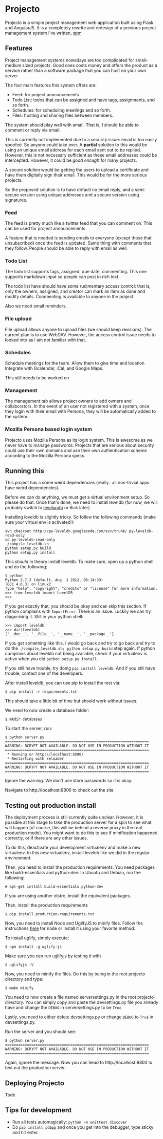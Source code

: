 Projecto
========

Projecto is a simple project management web application built using Flask and
AngularJS. It is a completely rewrite and redesign of a previous project
management system I've written, [spm](https://github.com/shuhaowu/spm)

Features
--------

Project management systems nowadays are too complicated for small-medium sized
projects. Good ones costs money and offers the product as a service rather than
a software package that you can host on your own server.

The four main features this system offers are:

 - Feed: for project announcements
 - Todo List: todos that can be assigned and have tags, assignments, and so forth.
 - Schedules: for scheduling meetings and so forth.
 - Files: hosting and sharing files between members.

The system should play well with email. That is, I should be able to comment or
reply via email.

This is currently not implemented due to a security issue: email is too easily
spoofed. So anyone could take over. A **partial** solution to this would be
using an unique email address for each email sent out to be replied. However,
this is not necessary sufficient as these email addresses could be intercepted.
However, it could be *good enough* for many projects.

A secure solution would be getting the users to upload a certificate and have
them digitally sign their email. This would be for the more serious projects.

So the proposed solution is to have default no email reply, and a semi secure
version using unique addresses and a secure version using signatures.

### Feed ###

The feed is pretty much like a twitter feed that you can comment on. This can
be used for project announcements.

A feature that is needed is sending emails to everyone (except those that
unsubscribed) once the feed is updated. Same thing with comments that they
follow. People should be able to reply with email as well.

### Todo List ###

The todo list supports tags, assigned, due date, commenting. This one supports
markdown input so people can post in rich text.

The todo list have should have some rudimentary access control: that is, only
the owners, assigned, and creator can mark an item as done and modify details.
Commenting is available to anyone in the project.

Also we need email reminders.

### File upload ###

File upload allows anyone to upload files (we should keep revisions). The
current plan is to use WebDAV. However, the access control issue needs to
looked into as I am not familiar with that.

### Schedules ###

Schedule meetings for the team. Allow them to give time and location. Integrate
with Gcalendar, iCal, and Google Maps.

This still needs to be worked on

### Management ###

The management tab allows project owners to add owners and collaborators. In the
event of an user not registered with a system, once they login with their email
with Persona, they will be automatically added to the system..

### Mozilla Persona based login system ###

Projecto uses Mozilla Persona as its login system. This is awesome as we never
have to manage passwords. Projects that are serious about security could use
their own domains and use their own authentication scheme according to the
Mozilla Persona specs.

Running this
------------

This project has a some weird dependencies (really.. all non-trivial apps have
weird dependencies).

Before we can do anything, we must get a virtual environment setup. So please
do that. Once that's done, we need to install leveldb (for now, we will probably
switch to [levelupdb](https://github.com/shuhaowu/levelupdb) or Riak later).

Installing leveldb is slightly tricky. So follow the following commands (make
sure your virtual env is activated!):

    svn checkout http://py-leveldb.googlecode.com/svn/trunk/ py-leveldb-read-only
    cd py-leveldb-read-only
    ./compile_leveldb.sh
    python setup.py build
    python setup.py install

This _should_ in theory install leveldb. To make sure, open up a python shell
and do the following:

    $ python
    Python 2.7.3 (default, Aug  1 2012, 05:14:39)
    [GCC 4.6.3] on linux2
    Type "help", "copyright", "credits" or "license" for more information.
    >>> from leveldb import LevelDB
    >>>

If you get exactly that, you should be okay and can skip this section.
If python complains with `ImportError`. There is an issue. Luckily we can
try diagonising it. Still in your python shell:

    >>> import leveldb
    >>> dir(leveldb)
    ['__doc__', '__file__', '__name__', '__package__']

If you get something like this. I would go back and try to go back and try
to do the `./compile_leveldb.sh; python setup.py build` step again.
If python complains about leveldb not being available, check if your virtualenv
is active when you did `python setup.py install`.

If you still have trouble, try doing `pip install leveldb`. And if you still
have trouble, contact one of the developers.

After install leveldb, you can use pip to install the rest via:

    $ pip install -r requirements.txt

This should take a little bit of time but should work without issues.

We need to now create a database folder:

    $ mkdir databases

To start the server, run:

    $ python server.py
    ==================================================================
    WARNING: BCRYPT NOT AVAILABLE. DO NOT USE IN PRODUCTION WITHOUT IT
    ==================================================================
     * Running on http://localhost:8800/
     * Restarting with reloader
    ==================================================================
    WARNING: BCRYPT NOT AVAILABLE. DO NOT USE IN PRODUCTION WITHOUT IT
    ==================================================================

Ignore the warning. We don't use store passwords so it is okay.

Navigate to http://localhost:8800 to check out the site

Testing out production install
------------------------------

The deployment process is still currently quite unclear. However, it is
possible at this stage to take the production server for a spin to see what
will happen (of course, this will be behind a reverse proxy in the real
production mode). You might want to do this to see if minification happened
correctly, or if there are any other issues.

To do this, deactivate your development virtualenv and make a new virtualenv.
In this new virtualenv, install leveldb like we did in the regular environment.

Then, you need to install the production requirements. You need packages like
build-essentials and python-dev. In Ubuntu and Debian, run the following:

    # apt-get install build-essentials python-dev

If you are using another distro, install the equivalent packages.

Then, install the production requirements

    $ pip install production-requirements.txt

Now, you need to install Node and UglifyJS to minify files. Follow the
instructions [here][node-install] for node or install it using your favorite
method.

[node-install]: https://github.com/joyent/node/wiki/Installing-Node.js-via-package-manager

To install uglify, simply execute:

    $ npm install -g uglify-js

Make sure you can run uglifyjs by testing it with

    $ uglifyjs -V

Now, you need to minify the files. Do this by being in the root projecto
directory and type:

    $ make minify

You need to now create a file named serversettings.py in the root projecto
directory. You can simply copy and paste the devsettings.py file you already
have and change the `DEBUG` in serversettings.py to be `True`

Lastly, you need to either delete devsettings.py or change `DEBUG` to
`True` in devsettings.py.

Run the server and you should see:

    $ python server.py
    ==================================================================
    WARNING: BCRYPT NOT AVAILABLE. DO NOT USE IN PRODUCTION WITHOUT IT
    ==================================================================

Again, ignore the message. Now you can head to http://localhost:8800 to test
out the production server.

Deploying Projecto
------------------

Todo

Tips for development
--------------------

 - Run all tests automagically: `python -m unittest discover`
 - Do `pip install pdbpp` and once you get into the debugger, type sticky and
   hit enter.
